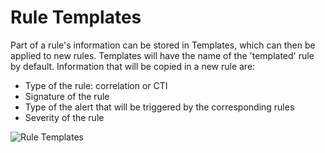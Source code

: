 # Rule Templates

Part of a rule's information can be stored in Templates, which can then be applied to new rules.
Templates will have the name of the 'templated' rule by default.
Information that will be copied in a new rule are:

- Type of the rule: correlation or CTI
- Signature of the rule
- Type of the alert that will be triggered by the corresponding rules
- Severity of the rule

![Rule Templates](/assets/operation_center/rule_templates.gif)

